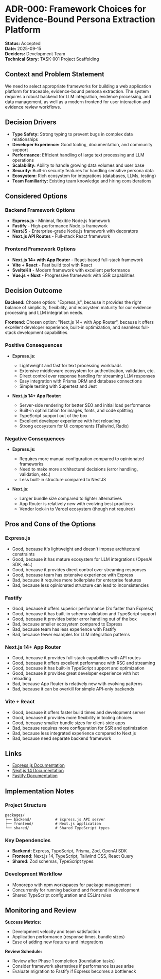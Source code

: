 # ADR-000: Framework Choices for Evidence-Bound Persona Extraction Platform

**Status:** Accepted  
**Date:** 2025-09-15  
**Deciders:** Development Team  
**Technical Story:** TASK-001 Project Scaffolding  

## Context and Problem Statement

We need to select appropriate frameworks for building a web application platform for traceable, evidence-bound persona extraction. The system requires a robust backend for LLM integration, evidence processing, and data management, as well as a modern frontend for user interaction and evidence review workflows.

## Decision Drivers

* **Type Safety:** Strong typing to prevent bugs in complex data relationships
* **Developer Experience:** Good tooling, documentation, and community support
* **Performance:** Efficient handling of large text processing and LLM operations
* **Scalability:** Ability to handle growing data volumes and user base
* **Security:** Built-in security features for handling sensitive persona data
* **Ecosystem:** Rich ecosystem for integrations (databases, LLMs, testing)
* **Team Familiarity:** Existing team knowledge and hiring considerations

## Considered Options

### Backend Framework Options
* **Express.js** - Minimal, flexible Node.js framework
* **Fastify** - High-performance Node.js framework
* **NestJS** - Enterprise-grade Node.js framework with decorators
* **Next.js API Routes** - Full-stack React framework

### Frontend Framework Options
* **Next.js 14+ with App Router** - React-based full-stack framework
* **Vite + React** - Fast build tool with React
* **SvelteKit** - Modern framework with excellent performance
* **Vue.js + Nuxt** - Progressive framework with SSR capabilities

## Decision Outcome

**Backend:** Chosen option: "Express.js", because it provides the right balance of simplicity, flexibility, and ecosystem maturity for our evidence processing and LLM integration needs.

**Frontend:** Chosen option: "Next.js 14+ with App Router", because it offers excellent developer experience, built-in optimization, and seamless full-stack development capabilities.

### Positive Consequences

* **Express.js:**
  - Lightweight and fast for text processing workloads
  - Extensive middleware ecosystem for authentication, validation, etc.
  - Direct control over response handling for streaming LLM responses
  - Easy integration with Prisma ORM and database connections
  - Simple testing with Supertest and Jest

* **Next.js 14+ App Router:**
  - Server-side rendering for better SEO and initial load performance
  - Built-in optimization for images, fonts, and code splitting
  - TypeScript support out of the box
  - Excellent developer experience with hot reloading
  - Strong ecosystem for UI components (Tailwind, Radix)

### Negative Consequences

* **Express.js:**
  - Requires more manual configuration compared to opinionated frameworks
  - Need to make more architectural decisions (error handling, validation, etc.)
  - Less built-in structure compared to NestJS

* **Next.js:**
  - Larger bundle size compared to lighter alternatives
  - App Router is relatively new with evolving best practices
  - Vendor lock-in to Vercel ecosystem (though not required)

## Pros and Cons of the Options

### Express.js

* Good, because it's lightweight and doesn't impose architectural constraints
* Good, because it has mature ecosystem for LLM integrations (OpenAI SDK, etc.)
* Good, because it provides direct control over streaming responses
* Good, because team has extensive experience with Express
* Bad, because it requires more boilerplate for enterprise features
* Bad, because less opinionated structure can lead to inconsistencies

### Fastify

* Good, because it offers superior performance (2x faster than Express)
* Good, because it has built-in schema validation and TypeScript support
* Good, because it provides better error handling out of the box
* Bad, because smaller ecosystem compared to Express
* Bad, because team has less experience with Fastify
* Bad, because fewer examples for LLM integration patterns

### Next.js 14+ App Router

* Good, because it provides full-stack capabilities with API routes
* Good, because it offers excellent performance with RSC and streaming
* Good, because it has built-in TypeScript support and optimization
* Good, because it provides great developer experience with hot reloading
* Bad, because App Router is relatively new with evolving patterns
* Bad, because it can be overkill for simple API-only backends

### Vite + React

* Good, because it offers faster build times and development server
* Good, because it provides more flexibility in tooling choices
* Good, because smaller bundle sizes for client-side apps
* Bad, because requires more configuration for SSR and optimization
* Bad, because less integrated experience compared to Next.js
* Bad, because need separate backend framework

## Links

* [Express.js Documentation](https://expressjs.com/)
* [Next.js 14 Documentation](https://nextjs.org/docs)
* [Fastify Documentation](https://www.fastify.io/)

## Implementation Notes

### Project Structure
```
packages/
├── backend/           # Express.js API server
├── frontend/          # Next.js application
└── shared/            # Shared TypeScript types
```

### Key Dependencies
- **Backend:** Express, TypeScript, Prisma, Zod, OpenAI SDK
- **Frontend:** Next.js 14, TypeScript, Tailwind CSS, React Query
- **Shared:** Zod schemas, TypeScript types

### Development Workflow
- Monorepo with npm workspaces for package management
- Concurrently for running backend and frontend in development
- Shared TypeScript configuration and ESLint rules

## Monitoring and Review

**Success Metrics:**
- Development velocity and team satisfaction
- Application performance (response times, bundle sizes)
- Ease of adding new features and integrations

**Review Schedule:**
- Review after Phase 1 completion (foundation tasks)
- Consider framework alternatives if performance issues arise
- Evaluate migration to Fastify if Express becomes a bottleneck
